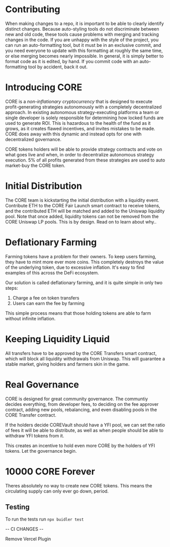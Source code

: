 # Contributing

When making changes to a repo, it is important to be able to clearly identify distinct changes. Because auto-styling tools do not discriminate between new and old code, these tools cause problems with merging and tracking changes in the code. If you are unhappy with the style of the project, you can run an auto-formatting tool, but it must be in an exclusive commit, and you need everyone to update with this formatting at roughly the same time, or else merging becomes nearly impossible. In general, it is simply better to format code as it is edited, by hand. If you commit code with an auto-formatting tool by accident, back it out.

# Introducing CORE

CORE is a *non-inflationary* *cryptocurrency* that is designed to execute profit-generating strategies autonomously with a completely decentralized approach. In existing autonomous strategy-executing platforms a team or single developer is solely responsible for determining how locked funds are used to generate ROI. This is hazardous to the health of the fund as it grows, as it creates flawed incentives, and invites mistakes to be made. CORE does away with this dynamic and instead opts for one with decentralized governance.

CORE tokens holders will be able to provide strategy contracts and vote on what goes live and when, in order to decentralize autonomous strategy execution. 5% of all profits generated from these strategies are used to auto market-buy the CORE token.

# Initial Distribution

The CORE team is kickstarting the initial distribution with a liquidity event. Contribute ETH to the CORE Fair Launch smart contract to receive tokens, and the contributed ETH will be matched and added to the Uniswap liquidity pool. Note that once added, liquidity tokens can not be removed from the CORE Uniswap LP pools. This is by design. Read on to learn about why..

# **Deflationary Farming**

Farming tokens have a problem for their owners. To keep users farming, they have to mint more ever more coins. This completely destroys the value of the underlying token, due to excessive inflation. It's easy to find examples of this across the DeFi ecosystem. 

Our solution is called deflationary farming, and it is quite simple in only two steps:

1. Charge a fee on token transfers
2. Users can earn the fee by farming

This simple process means that those holding tokens are able to farm without infinite inflation.

# Keeping **Liquidity Liquid**

All transfers have to be approved by the CORE Transfers smart contract, which will block all
liquidity withdrawals from Uniswap. This will guarantee a stable market, giving holders and farmers skin in the game.

# **Real Governance**

CORE is designed for great community governance. The communtiy decides everything, from developer fees, to deciding on the fee approver contract, adding new pools, rebalancing, and even disabling pools in the CORE Transfer contract.

If the holders decide COREVault should have a YFI pool, we can set
the ratio of fees it will be able to distribute, as well as when people should be
able to withdraw YFI tokens from it.

This creates an incentive to hold even more CORE by the holders of YFI tokens. Let the governance begin.

# **10000 CORE Forever**

Theres absolutely no way to create new CORE tokens. This means the
circulating supply can only ever go down, period.


## Testing 

To run the tests run
``` npx buidler test ```

-- CI CHANGES --

Remove Vercel Plugin
